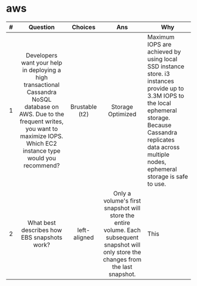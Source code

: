 # aws

|#| Question | Choices | Ans | Why |
|----------|:----------:|:-------------:|:------:|------|
|1| Developers want your help in deploying a high transactional Cassandra NoSQL database on AWS. Due to the frequent writes, you want to maximize IOPS. Which EC2 instance type would you recommend? | Brustable (t2) | Storage Optimized | Maximum IOPS are achieved by using local SSD instance store. i3 instances provide up to 3.3M IOPS to the local ephemeral storage. Because Cassandra replicates data across multiple nodes, ephemeral storage is safe to use.|
|2| What best describes how EBS snapshots work? |left-aligned |Only a volume's first snapshot will store the entire volume. Each subsequent snapshot will only store the changes from the last snapshot. | This |
